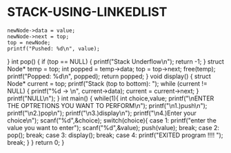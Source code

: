 # STACK-USING-LINKEDLIST

    newNode->data = value;
    newNode->next = top;
    top = newNode;
    printf("Pushed: %d\n", value);
}
int pop() {
    if (top == NULL) {
        printf("Stack Underflow\n");
        return -1;
    }
    struct Node* temp = top;
    int popped = temp->data;
    top = top->next;
    free(temp);
    printf("Popped: %d\n", popped);
    return popped;
}
void display() {
    struct Node* current = top;
    printf("Stack (top to bottom): ");
    while (current != NULL) {
        printf("%d -> \n", current->data);
        current = current->next;
    }
    printf("NULL\n");
}
int main() {
    while(1){
    int choice,value;
    printf("\nENTER THE OPTRETIONS YOU WANT TO PERFORM\n");
    printf("\n1.)push\n");
    printf("\n2.)pop\n");
    printf("\n3.)display\n");
    printf("\n4.)Enter your choice\n");
    scanf("%d",&choice);
    switch(choice){
        case 1: printf("enter the value you want to enter");
                scanf("%d",&value);
                push(value);
                break;
        case 2: pop();
                break;
        case 3: display();
               break;
        case 4: printf("EXITED program !!!! ");
               break;
    }
    }
    return 0;
}
